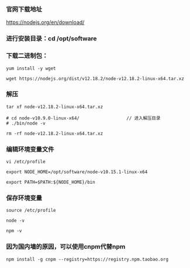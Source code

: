 ### 官网下载地址

https://nodejs.org/en/download/

### 进行安装目录：cd /opt/software

### 下载二进制包：
```
yum install -y wget

wget https://nodejs.org/dist/v12.18.2/node-v12.18.2-linux-x64.tar.xz 
```

### 解压
```
tar xf node-v12.18.2-linux-x64.tar.xz

# cd node-v10.9.0-linux-x64/                  // 进入解压目录
# ./bin/node -v

rm -rf node-v12.18.2-linux-x64.tar.xz
```
 

### 编辑环境变量文件

```
vi /etc/profile

export NODE_HOME=/opt/software/node-v10.15.1-linux-x64

export PATH=$PATH:${NODE_HOME}/bin

 ```

### 保存环境变量

```
source /etc/profile

node -v

npm -v
```

### 因为国内墙的原因，可以使用cnpm代替npm

```
npm install -g cnpm --registry=https://registry.npm.taobao.org
```